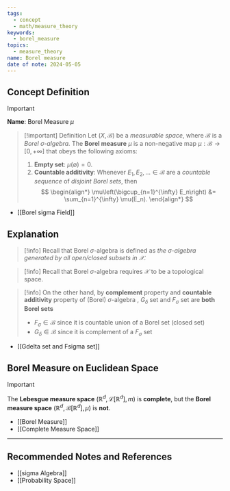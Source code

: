 ```yaml
---
tags:
  - concept
  - math/measure_theory
keywords:
  - borel_measure
topics:
  - measure_theory
name: Borel measure
date of note: 2024-05-05
---
```


## Concept Definition

>[!important]
>**Name**:  Borel Measure $\mu$ 


>[!important] Definition
>Let $(X, \mathscr{B})$ be a *measurable space*, where $\mathscr{B}$ is a *Borel $\sigma$-algebra.* The **Borel measure** $\mu$ is a non-negative map $\mu: \mathscr{B} \rightarrow [0, +\infty]$ that obeys the following axioms:
> 
> 1. **Empty set**: $\mu(\emptyset) = 0$.
> 2. **Countable additivity**: Whenever $E_1, E_2, \ldots \in \mathscr{B}$ are a *countable sequence* of *disjoint* *Borel sets*, then 
> $$
> \begin{align*}
> \mu\left(\bigcup_{n=1}^{\infty} E_n\right) &= \sum_{n=1}^{\infty} \mu(E_n).
> \end{align*}
> $$

- [[Borel sigma Field]]

## Explanation

>[!info]
>Recall that Borel $\sigma$-algebra is defined as *the $\sigma$-algebra generated by all open/closed subsets in $\mathcal{X}$.*  

>[!info]
>Recall that Borel $\sigma$-algebra requires $\mathcal{X}$ to be a topological space.

>[!info]
>On the other hand, by **complement** property and **countable additivity** property of (Borel) $\sigma$-algebra ,  $G_{\delta}$ set and $F_{\sigma}$ set are **both Borel sets**
>- $F_{\sigma} \in \mathcal{B}$ since it is countable union of a Borel set (closed set)
>- $G_{\delta} \in \mathcal{B}$ since it is complement of a $F_{\sigma}$ set

- [[Gdelta set and Fsigma set]]


## Borel Measure on Euclidean Space


>[!important]
>The **Lebesgue measure space** $(\mathbb{R}^d, \mathcal{L}[\mathbb{R}^d], m)$ is **complete**, but the **Borel measure space** $(\mathbb{R}^d, \mathcal{B}[\mathbb{R}^d], \mu)$ is **not**.

- [[Borel Measure]]
- [[Complete Measure Space]]





-----------
##  Recommended Notes and References


- [[sigma Algebra]]
- [[Probability Space]]
